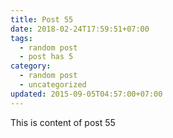 ```yaml
---
title: Post 55
date: 2018-02-24T17:59:51+07:00
tags:
  - random post
  - post has 5
category:
  - random post
  - uncategorized
updated: 2015-09-05T04:57:00+07:00
---
```

This is content of post 55